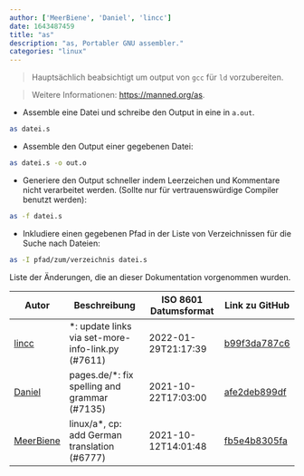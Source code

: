```yaml
---
author: ['MeerBiene', 'Daniel', 'lincc']
date: 1643487459
title: "as"
description: "as, Portabler GNU assembler."
categories: "linux"
---
```

> Hauptsächlich beabsichtigt um output von `gcc` für `ld` vorzubereiten.

> Weitere Informationen: <https://manned.org/as>.

- Assemble eine Datei und schreibe den Output in eine in `a.out`.

```bash
as datei.s
```

- Assemble den Output einer gegebenen Datei:

```bash
as datei.s -o out.o
```

- Generiere den Output schneller indem Leerzeichen und Kommentare nicht verarbeitet werden. (Sollte nur für vertrauenswürdige Compiler benutzt werden):

```bash
as -f datei.s
```

- Inkludiere einen gegebenen Pfad in der Liste von Verzeichnissen für die Suche nach Dateien:

```bash
as -I pfad/zum/verzeichnis datei.s
```
Liste der Änderungen, die an dieser Dokumentation vorgenommen wurden.


Autor | Beschreibung | ISO 8601 Datumsformat | Link zu GitHub
------|-----|-----|-----
[lincc](mailto:46962923+blueskyson@users.noreply.github.com) | *: update links via set-more-info-link.py (#7611) | 2022-01-29T21:17:39 | [b99f3da787c6](https://github.com/tldr-pages/tldr/commit/b99f3da787c6f43a545b9cb5ebd8265b1367fbc4)
[Daniel](mailto:71837281+darmiel@users.noreply.github.com) | pages.de/*: fix spelling and grammar (#7135) | 2021-10-22T17:03:00 | [afe2deb899df](https://github.com/tldr-pages/tldr/commit/afe2deb899df7f1b3252bdd1326e56988568acce)
[MeerBiene](mailto:60227302+MeerBiene@users.noreply.github.com) | linux/a*, cp: add German translation (#6777) | 2021-10-12T14:01:48 | [fb5e4b8305fa](https://github.com/tldr-pages/tldr/commit/fb5e4b8305fa484427d9923b102c25b2c2001efb)

